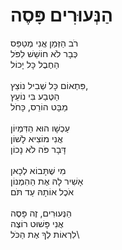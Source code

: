 # הַנְּעוּרִים פָּסֶה

רֹב הַזְּמַן אֲנִי מְטַפֵּס\
כְּבָר לֹא חוֹשֵׁשׁ לִפֹּל\
הַחֶבֶל כָּל יָכוֹל\
\
פִּתְאוֹם כָּל שְׁבִיל נוֹצֵץ,\
הַטֶּבַע בִּי נוֹעֵץ\
מַבָּט הוֹרֵס, כָּחֹל\
\
עַכְשָׁו הוּא הַדִּמְיוֹן\
אֲנִי מוֹצִיא לָשׁוֹן\
דָּבָר פֹּה לֹא נָכוֹן\
\
מִי שֶׁתָּבוֹא לְכָאן\
אָשִׁיר לָהּ אֶת הַהִמְנוֹן\
אֹכֶל אוֹתָהּ עַד תֹּם\
\
הַנְּעוּרִים, זֶה פָּסֶה\
אֲנִי פָּשׁוּט רוֹצֶה\
לִרְאוֹת לְךָ אֶת הַכֹּל\